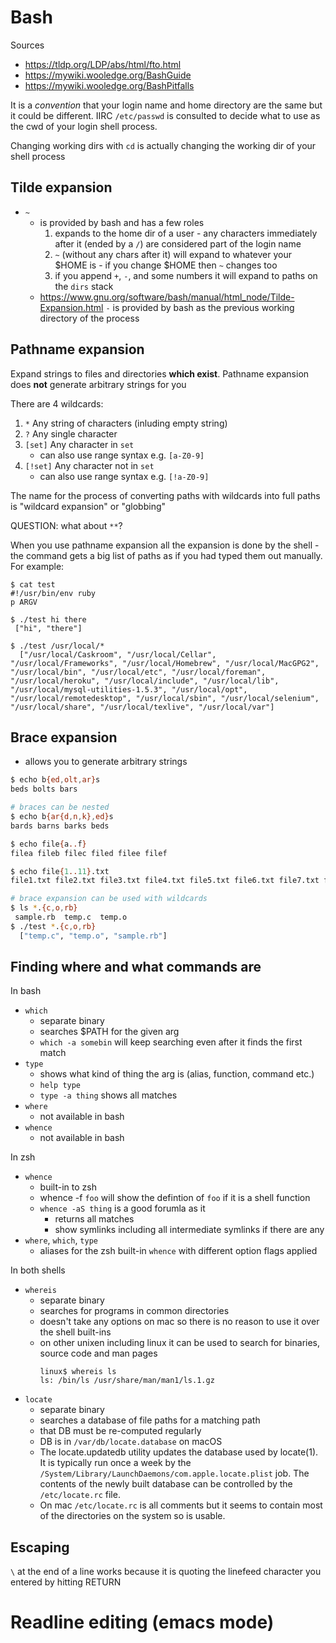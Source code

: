# Bash

Sources

* https://tldp.org/LDP/abs/html/fto.html
* https://mywiki.wooledge.org/BashGuide
* https://mywiki.wooledge.org/BashPitfalls

It is a *convention* that your login name and home directory are the same but it could be different. IIRC `/etc/passwd` is consulted to decide what to use as the cwd of your login shell process.

Changing working dirs with `cd` is actually changing the working dir of your shell process

## Tilde expansion

* `~`
    * is provided by bash and has a few roles
        1. expands to the home dir of a user - any characters immediately after it (ended by a `/`) are considered part of the login name
        1. `~` (without any chars after it) will expand to whatever your $HOME is -
           if you change $HOME then `~` changes too
        1. if you append `+`, `-`, and some numbers it will expand to paths on the `dirs` stack
    * https://www.gnu.org/software/bash/manual/html_node/Tilde-Expansion.html
`-` is provided by bash as the previous working directory of the process

## Pathname expansion

Expand strings to files and directories **which exist**. Pathname expansion does **not** generate arbitrary strings for you

There are 4 wildcards:

1. `*` Any string of characters (inluding empty string)
1. `?` Any single character
1. `[set]` Any character in `set`
    * can also use range syntax e.g. `[a-Z0-9]`
1. `[!set]` Any character not in `set`
    * can also use range syntax e.g. `[!a-Z0-9]`

The name for the process of converting paths with wildcards into full paths is "wildcard expansion" or "globbing"

QUESTION: what about `**`?

When you use pathname expansion all the expansion is done by the shell - the command gets a big list of paths as if you had typed them out manually. For example:

```
$ cat test
#!/usr/bin/env ruby
p ARGV

$ ./test hi there
 ["hi", "there"]

$ ./test /usr/local/*
  ["/usr/local/Caskroom", "/usr/local/Cellar", "/usr/local/Frameworks", "/usr/local/Homebrew", "/usr/local/MacGPG2", "/usr/local/bin", "/usr/local/etc", "/usr/local/foreman", "/usr/local/heroku", "/usr/local/include", "/usr/local/lib", "/usr/local/mysql-utilities-1.5.3", "/usr/local/opt", "/usr/local/remotedesktop", "/usr/local/sbin", "/usr/local/selenium", "/usr/local/share", "/usr/local/texlive", "/usr/local/var"]
```

## Brace expansion

* allows you to generate arbitrary strings


```bash
$ echo b{ed,olt,ar}s
beds bolts bars

# braces can be nested
$ echo b{ar{d,n,k},ed}s
bards barns barks beds

$ echo file{a..f}
filea fileb filec filed filee filef

$ echo file{1..11}.txt
file1.txt file2.txt file3.txt file4.txt file5.txt file6.txt file7.txt file8.txt file9.txt file10.txt file11.txt

# brace expansion can be used with wildcards
$ ls *.{c,o,rb}
 sample.rb  temp.c  temp.o
$ ./test *.{c,o,rb}
  ["temp.c", "temp.o", "sample.rb"]
```
## Finding where and what commands are

In bash

* `which`
    * separate binary
    * searches $PATH for the given arg
    * `which -a somebin` will keep searching even after it finds the first match
* `type`
    * shows what kind of thing the arg is (alias, function, command etc.)
    * `help type`
    * `type -a thing` shows all matches
* `where`
    * not available in bash
* `whence`
    * not available in bash

In zsh

* `whence`
    * built-in to zsh
    * whence -f `foo` will show the defintion of `foo` if it is a shell function
    * `whence -aS thing` is a good forumla as it
        * returns all matches
        * show symlinks including all intermediate symlinks if there are any
* `where`, `which`, `type`
    * aliases for the zsh built-in `whence` with different option flags applied

In both shells

* `whereis`
    * separate binary
    * searches for programs in common directories
    * doesn't take any options on mac so there is no reason to use it over the shell built-ins
    * on other unixen including linux it can be used to search for binaries,
      source code and man pages
        ```
        linux$ whereis ls
        ls: /bin/ls /usr/share/man/man1/ls.1.gz
        ```
* `locate`
    * separate binary
    * searches a database of file paths for a matching path
    * that DB must be re-computed regularly
    * DB is in `/var/db/locate.database` on macOS
    * The locate.updatedb utility updates the database used by locate(1).  It
      is typically run once a week by the
      `/System/Library/LaunchDaemons/com.apple.locate.plist` job. The contents
      of the newly built database can be controlled by the `/etc/locate.rc`
      file.
    * On mac `/etc/locate.rc` is all comments but it seems to contain most of
      the directories on the system so is usable.

## Escaping

`\` at the end of a line works because it is quoting the linefeed character you entered by hitting RETURN

# Readline editing (emacs mode)

